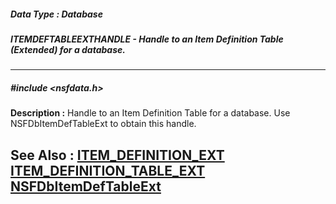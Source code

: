 ##### Data Type : Database
##### ITEMDEFTABLEEXTHANDLE - Handle to an Item Definition Table  (Extended) for a database.
---
##### #include <nsfdata.h>
**Description :**
Handle to an Item Definition Table for a database.  Use NSFDbItemDefTableExt to 
obtain this handle.

**See Also :**
[ITEM_DEFINITION_EXT](D:/md_files/ITEM_DEFINITION_EXT.md)
[ITEM_DEFINITION_TABLE_EXT](D:/md_files/ITEM_DEFINITION_TABLE_EXT.md)
[NSFDbItemDefTableExt](D:/md_files/NSFDbItemDefTableExt.md)
---
